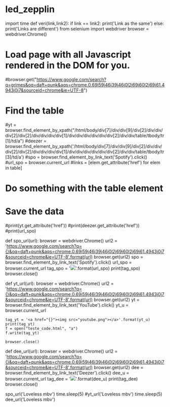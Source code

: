 # led_zepplin

import time
def veri(link,link2):
    if link == link2:
        print('Link as the same')
    else:
        print('Links are different')
from selenium import webdriver
browser = webdriver.Chrome()
# Load page with all Javascript rendered in the DOM for you.
#browser.get("https://www.google.com/search?q=grimes&oq=daft+punk&aqs=chrome.0.69i59j46i39j46j0l2j69i60l2j69i61.4943j0j7&sourceid=chrome&ie=UTF-8")
# Find the table
#yt = browser.find_element_by_xpath("/html/body/div[7]/div/div[9]/div[2]/div/div/div[2]/div[2]/div/div/div/div[1]/div/div/div/div/div/div[2]/div/div/table/tbody/tr[1]/td/a")
#deezer = browser.find_element_by_xpath('/html/body/div[7]/div/div[9]/div[2]/div/div/div[2]/div[2]/div/div/div/div[1]/div/div/div/div/div/div[2]/div/div/table/tbody/tr[3]/td/a')
#spo = browser.find_element_by_link_text('Spotify').click()
#url_spo = browser.current_url
#links = [elem.get_attribute('href') for elem in table]
# Do something with the table element
# Save the data
#print(yt.get_attribute('href'))
#print(deezer.get_attribute('href'))
#print(url_spo)

def spo_url(url):
    browser = webdriver.Chrome()
    url2 = 'https://www.google.com/search?q={}&oq=daft+punk&aqs=chrome.0.69i59j46i39j46j0l2j69i60l2j69i61.4943j0j7&sourceid=chrome&ie=UTF-8'.format(url)
    browser.get(url2)
    spo = browser.find_element_by_link_text('Spotify').click()
    url_spo = browser.current_url
    tag_spo =  '<a href="{}"><img src="spotify.png"></a>'.format(url_spo)
    print(tag_spo)
    browser.close()


def yt_url(url):
    browser = webdriver.Chrome()
    url2 = 'https://www.google.com/search?q={}&oq=daft+punk&aqs=chrome.0.69i59j46i39j46j0l2j69i60l2j69i61.4943j0j7&sourceid=chrome&ie=UTF-8'.format(url)
    browser.get(url2)
    yt = browser.find_element_by_link_text('YouTube').click()
    yt_u = browser.current_url

    tag_yt = '<a href="{}"><img src="youtube.png"></a>'.format(yt_u)
    print(tag_yt)
    f = open("teste_code.html", "a")
    f.write(tag_yt)

    browser.close()
def dee_url(url):
    browser = webdriver.Chrome()
    url2 = 'https://www.google.com/search?q={}&oq=daft+punk&aqs=chrome.0.69i59j46i39j46j0l2j69i60l2j69i61.4943j0j7&sourceid=chrome&ie=UTF-8'.format(url)
    browser.get(url2)
    dee = browser.find_element_by_link_text('Deezer').click()
    dee_u = browser.current_url
    tag_dee = '<a href="{}"><img src="deezer_f.png"></a>'.format(dee_u)
    print(tag_dee)
    browser.close()

spo_url('Loveless mbv')
time.sleep(5)
#yt_url('Loveless mbv')
time.sleep(5)
dee_url('Loveless mbv')
